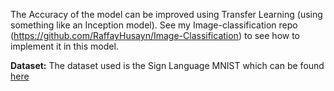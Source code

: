 The Accuracy of the model can be improved using Transfer Learning (using something like an Inception model). See my Image-classification repo (https://github.com/RaffayHusayn/Image-Classification) to see how to implement it in this model.

**Dataset:**
The dataset used is the Sign Language MNIST which can be found [here](https://www.kaggle.com/datamunge/sign-language-mnist)

